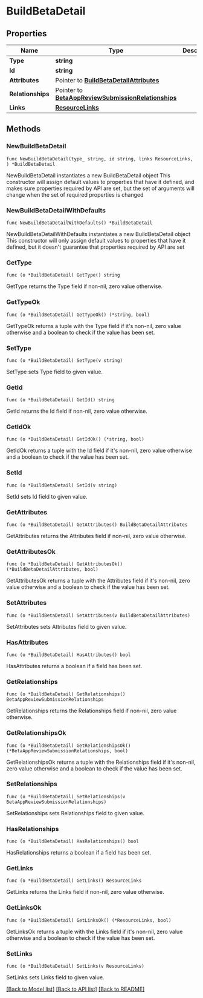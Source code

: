 # BuildBetaDetail

## Properties

Name | Type | Description | Notes
------------ | ------------- | ------------- | -------------
**Type** | **string** |  | 
**Id** | **string** |  | 
**Attributes** | Pointer to [**BuildBetaDetailAttributes**](BuildBetaDetail_attributes.md) |  | [optional] 
**Relationships** | Pointer to [**BetaAppReviewSubmissionRelationships**](BetaAppReviewSubmission_relationships.md) |  | [optional] 
**Links** | [**ResourceLinks**](ResourceLinks.md) |  | 

## Methods

### NewBuildBetaDetail

`func NewBuildBetaDetail(type_ string, id string, links ResourceLinks, ) *BuildBetaDetail`

NewBuildBetaDetail instantiates a new BuildBetaDetail object
This constructor will assign default values to properties that have it defined,
and makes sure properties required by API are set, but the set of arguments
will change when the set of required properties is changed

### NewBuildBetaDetailWithDefaults

`func NewBuildBetaDetailWithDefaults() *BuildBetaDetail`

NewBuildBetaDetailWithDefaults instantiates a new BuildBetaDetail object
This constructor will only assign default values to properties that have it defined,
but it doesn't guarantee that properties required by API are set

### GetType

`func (o *BuildBetaDetail) GetType() string`

GetType returns the Type field if non-nil, zero value otherwise.

### GetTypeOk

`func (o *BuildBetaDetail) GetTypeOk() (*string, bool)`

GetTypeOk returns a tuple with the Type field if it's non-nil, zero value otherwise
and a boolean to check if the value has been set.

### SetType

`func (o *BuildBetaDetail) SetType(v string)`

SetType sets Type field to given value.


### GetId

`func (o *BuildBetaDetail) GetId() string`

GetId returns the Id field if non-nil, zero value otherwise.

### GetIdOk

`func (o *BuildBetaDetail) GetIdOk() (*string, bool)`

GetIdOk returns a tuple with the Id field if it's non-nil, zero value otherwise
and a boolean to check if the value has been set.

### SetId

`func (o *BuildBetaDetail) SetId(v string)`

SetId sets Id field to given value.


### GetAttributes

`func (o *BuildBetaDetail) GetAttributes() BuildBetaDetailAttributes`

GetAttributes returns the Attributes field if non-nil, zero value otherwise.

### GetAttributesOk

`func (o *BuildBetaDetail) GetAttributesOk() (*BuildBetaDetailAttributes, bool)`

GetAttributesOk returns a tuple with the Attributes field if it's non-nil, zero value otherwise
and a boolean to check if the value has been set.

### SetAttributes

`func (o *BuildBetaDetail) SetAttributes(v BuildBetaDetailAttributes)`

SetAttributes sets Attributes field to given value.

### HasAttributes

`func (o *BuildBetaDetail) HasAttributes() bool`

HasAttributes returns a boolean if a field has been set.

### GetRelationships

`func (o *BuildBetaDetail) GetRelationships() BetaAppReviewSubmissionRelationships`

GetRelationships returns the Relationships field if non-nil, zero value otherwise.

### GetRelationshipsOk

`func (o *BuildBetaDetail) GetRelationshipsOk() (*BetaAppReviewSubmissionRelationships, bool)`

GetRelationshipsOk returns a tuple with the Relationships field if it's non-nil, zero value otherwise
and a boolean to check if the value has been set.

### SetRelationships

`func (o *BuildBetaDetail) SetRelationships(v BetaAppReviewSubmissionRelationships)`

SetRelationships sets Relationships field to given value.

### HasRelationships

`func (o *BuildBetaDetail) HasRelationships() bool`

HasRelationships returns a boolean if a field has been set.

### GetLinks

`func (o *BuildBetaDetail) GetLinks() ResourceLinks`

GetLinks returns the Links field if non-nil, zero value otherwise.

### GetLinksOk

`func (o *BuildBetaDetail) GetLinksOk() (*ResourceLinks, bool)`

GetLinksOk returns a tuple with the Links field if it's non-nil, zero value otherwise
and a boolean to check if the value has been set.

### SetLinks

`func (o *BuildBetaDetail) SetLinks(v ResourceLinks)`

SetLinks sets Links field to given value.



[[Back to Model list]](../README.md#documentation-for-models) [[Back to API list]](../README.md#documentation-for-api-endpoints) [[Back to README]](../README.md)


